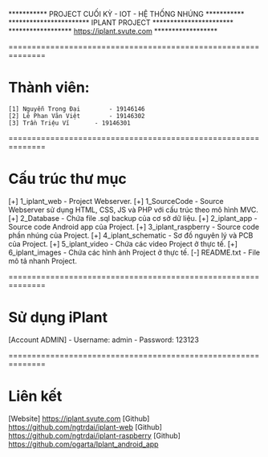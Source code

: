 *********** PROJECT CUỐI KỲ - IOT - HỆ THỐNG NHÚNG ***********
*********************** IPLANT PROJECT ***********************
****************** https://iplant.svute.com ******************

==============================================================
# Thành viên:
	[1]	Nguyễn Trọng Đại		- 19146146
	[2]	Lê Phan Văn Việt		- 19146302
	[3]	Trần Triệu Vĩ		- 19146301

==============================================================
# Cấu trúc thư mục
[+] 1_iplant_web				- Project Webserver.
	[+] 1_SourceCode			- Source Webserver sử dụng HTML, CSS, JS và PHP với cấu trúc theo mô hình MVC.
	[+] 2_Database			- Chứa file .sql backup của cơ sở dữ liệu.
[+] 2_iplant_app				- Source code Android app của Project.
[+] 3_iplant_raspberry			- Source code phần nhúng của Project.
[+] 4_iplant_schematic			- Sơ đồ nguyên lý và PCB của Project.
[+] 5_iplant_video				- Chứa các video Project ở thực tế.
[+] 6_iplant_images			- Chứa các hình ảnh Project ở thực tế.
[-] README.txt				- File mô tả nhanh Project.

==============================================================
# Sử dụng iPlant
[Account ADMIN]
	- Username: admin
	- Password: 123123
	
==============================================================
# Liên kết
[Website]	https://iplant.svute.com
[Github]	https://github.com/ngtrdai/iplant-web
[Github]	https://github.com/ngtrdai/iplant-raspberry
[Github]	https://github.com/ogarta/Iplant_android_app
